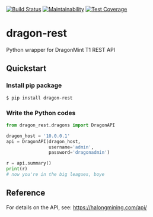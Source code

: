 [![Build Status](https://travis-ci.org/brndnmtthws/dragon-rest.svg?branch=master)](https://travis-ci.org/brndnmtthws/dragon-rest) [![Maintainability](https://api.codeclimate.com/v1/badges/186a969e83fe6608c02d/maintainability)](https://codeclimate.com/github/brndnmtthws/dragon-rest/maintainability) [![Test Coverage](https://api.codeclimate.com/v1/badges/186a969e83fe6608c02d/test_coverage)](https://codeclimate.com/github/brndnmtthws/dragon-rest/test_coverage)
# dragon-rest
Python wrapper for DragonMint T1 REST API

## Quickstart

### Install pip package
```
$ pip install dragon-rest
```

### Write the Python codes
```python
from dragon_rest.dragons import DragonAPI

dragon_host = '10.0.0.1'
api = DragonAPI(dragon_host,
                username='admin',
                password='dragonadmin')

r = api.summary()
print(r)
# now you're in the big leagues, boye
```

## Reference

For details on the API, see: https://halongmining.com/api/
